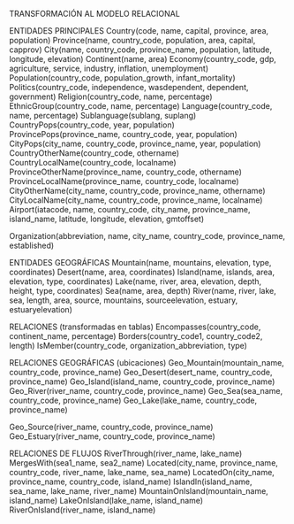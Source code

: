 TRANSFORMACIÓN AL MODELO RELACIONAL

ENTIDADES PRINCIPALES
Country(code, name, capital, province, area, population)
Province(name, country_code, population, area, capital, capprov)
City(name, country_code, province_name, population, latitude, longitude, elevation)
Continent(name, area)
Economy(country_code, gdp, agriculture, service, industry, inflation, unemployment)
Population(country_code, population_growth, infant_mortality)
Politics(country_code, independence, wasdependent, dependent, government)
Religion(country_code, name, percentage)
EthnicGroup(country_code, name, percentage)
Language(country_code, name, percentage)
Sublanguage(sublang, suplang)
CountryPops(country_code, year, population)
ProvincePops(province_name, country_code, year, population)
CityPops(city_name, country_code, province_name, year, population)
CountryOtherName(country_code, othername)
CountryLocalName(country_code, localname)
ProvinceOtherName(province_name, country_code, othername)
ProvinceLocalName(province_name, country_code, localname)
CityOtherName(city_name, country_code, province_name, othername)
CityLocalName(city_name, country_code, province_name, localname)
Airport(iatacode, name, country_code, city_name, province_name, island_name,
latitude, longitude, elevation, gmtoffset)

Organization(abbreviation, name, city_name, country_code, province_name,
established)

ENTIDADES GEOGRÁFICAS
Mountain(name, mountains, elevation, type, coordinates)
Desert(name, area, coordinates)
Island(name, islands, area, elevation, type, coordinates)
Lake(name, river, area, elevation, depth, height, type, coordinates)
Sea(name, area, depth)
River(name, river, lake, sea, length, area, source, mountains, sourceelevation,
estuary, estuaryelevation)

RELACIONES (transformadas en tablas)
Encompasses(country_code, continent_name, percentage)
Borders(country_code1, country_code2, length)
IsMember(country_code, organization_abbreviation, type)

RELACIONES GEOGRÁFICAS (ubicaciones)
Geo_Mountain(mountain_name, country_code, province_name)
Geo_Desert(desert_name, country_code, province_name)
Geo_Island(island_name, country_code, province_name)
Geo_River(river_name, country_code, province_name)
Geo_Sea(sea_name, country_code, province_name)
Geo_Lake(lake_name, country_code, province_name)

Geo_Source(river_name, country_code, province_name)
Geo_Estuary(river_name, country_code, province_name)

RELACIONES DE FLUJOS
RiverThrough(river_name, lake_name)
MergesWith(sea1_name, sea2_name)
Located(city_name, province_name, country_code, river_name, lake_name,
sea_name)
LocatedOn(city_name, province_name, country_code, island_name)
IslandIn(island_name, sea_name, lake_name, river_name)
MountainOnIsland(mountain_name, island_name)
LakeOnIsland(lake_name, island_name)
RiverOnIsland(river_name, island_name)
